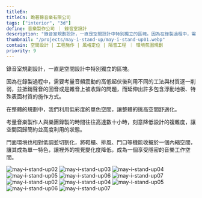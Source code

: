 ```yaml
---
titleEn:
titleCn: 跪著聽音樂有限公司
tags: ["interior", "3d"]
define: 音樂製作公司 ｜ 錄音室設計
description: "錄音室規劃設計，一直是空間設計中特別獨立的區塊。因為在錄製過程中，需要考量音頻震動的高低起伏後利用不同的工法與材質逐一削弱，並抵銷聲音的回音或是雜音上被收錄的問題，而延伸出許多包含浮動地板、特殊表面材質的施作方式。"
thumbnail: "/projects/may-i-stand-up/may-i-stand-up01.webp"
contain: 空間設計 | 工程施作 | 風格定位 | 隔音工程 ｜ 環境氛圍規劃
priority: 9
---
```


<section>

錄音室規劃設計，一直是空間設計中特別獨立的區塊。

因為在錄製過程中，需要考量音頻震動的高低起伏後利用不同的工法與材質逐一削弱，並抵銷聲音的回音或是雜音上被收錄的問題，而延伸出許多包含浮動地板、特殊表面材質的施作方式。

在整體的規劃中，我們利用低彩度的單色空間，讓整體的挑高空間舒適化。

考量音樂製作人與樂團錄製的時間往往高達數十小時，刻意降低設計的複雜度，讓空間回歸簡約並高度利用的狀態。

門面環境也相對低調並切割化，將鞋櫃、排風、門口等機能收攏於一個內縮空間，讓其成為單一特色，讓裡外的視覺變化度降低，成為一個享受隱密的音樂工作空間。

</section>

<section>

<img alt="may-i-stand-up02" data-src="/projects/may-i-stand-up/may-i-stand-up02.webp" className="lazyload" />
<img alt="may-i-stand-up03" data-src="/projects/may-i-stand-up/may-i-stand-up03.webp" className="lazyload" />
<img alt="may-i-stand-up04" data-src="/projects/may-i-stand-up/may-i-stand-up04.webp" className="lazyload" />
<img alt="may-i-stand-up05" data-src="/projects/may-i-stand-up/may-i-stand-up05.webp" className="lazyload" />
<img alt="may-i-stand-up06" data-src="/projects/may-i-stand-up/may-i-stand-up06.webp" className="lazyload" />
<img alt="may-i-stand-up07" data-src="/projects/may-i-stand-up/may-i-stand-up07.webp" className="lazyload" />
<img alt="may-i-stand-up02" data-src="/projects/may-i-stand-up/may-i-stand-up08.webp" className="lazyload" />
<img alt="may-i-stand-up04" data-src="/projects/may-i-stand-up/may-i-stand-up09.webp" className="lazyload" />
<img alt="may-i-stand-up05" data-src="/projects/may-i-stand-up/may-i-stand-up10.webp" className="lazyload" />
<img alt="may-i-stand-up06" data-src="/projects/may-i-stand-up/may-i-stand-up11.webp" className="lazyload" />
<img alt="may-i-stand-up07" data-src="/projects/may-i-stand-up/may-i-stand-up12.webp" className="lazyload" />

</section>
